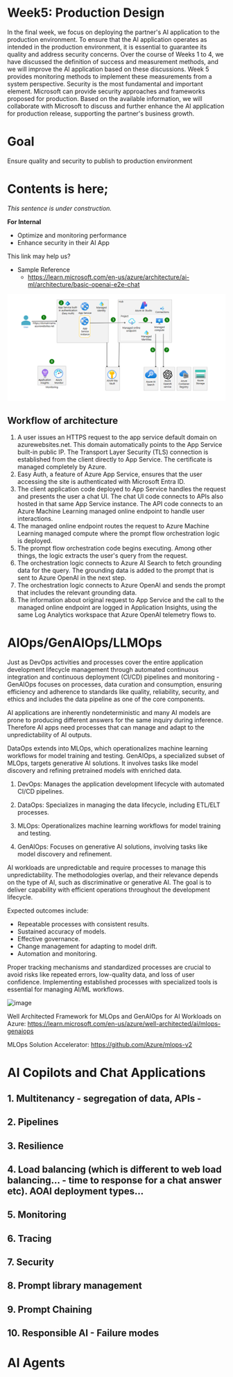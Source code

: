 # Week5: Production Design
In the final week, we focus on deploying the partner's AI application to the production environment. To ensure that the AI application operates as intended in the production environment, it is essential to guarantee its quality and address security concerns. Over the course of Weeks 1 to 4, we have discussed the definition of success and measurement methods, and we will improve the AI application based on these discussions. Week 5 provides monitoring methods to implement these measurements from a system perspective. Security is the most fundamental and important element. Microsoft can provide security approaches and frameworks proposed for production. Based on the available information, we will collaborate with Microsoft to discuss and further enhance the AI application for production release, supporting the partner's business growth.

# Goal
Ensure quality and security to publish to production environment

# Contents is here;
*This sentence is under construction.*

**For Internal**
- Optimize and monitoring performance
- Enhance security in their AI App

This link may help us?
- Sample Reference
    - https://learn.microsoft.com/en-us/azure/architecture/ai-ml/architecture/basic-openai-e2e-chat

![alt text](image.png)

## Workflow of architecture
1. A user issues an HTTPS request to the app service default domain on azurewebsites.net. This domain automatically points to the App Service built-in public IP. The Transport Layer Security (TLS) connection is established from the client directly to App Service. The certificate is managed completely by Azure.
2. Easy Auth, a feature of Azure App Service, ensures that the user accessing the site is authenticated with Microsoft Entra ID.
3. The client application code deployed to App Service handles the request and presents the user a chat UI. The chat UI code connects to APIs also hosted in that same App Service instance. The API code connects to an Azure Machine Learning managed online endpoint to handle user interactions.
4. The managed online endpoint routes the request to Azure Machine Learning managed compute where the prompt flow orchestration logic is deployed.
5. The prompt flow orchestration code begins executing. Among other things, the logic extracts the user's query from the request.
6. The orchestration logic connects to Azure AI Search to fetch grounding data for the query. The grounding data is added to the prompt that is sent to Azure OpenAI in the next step.
7. The orchestration logic connects to Azure OpenAI and sends the prompt that includes the relevant grounding data.
8. The information about original request to App Service and the call to the managed online endpoint are logged in Application Insights, using the same Log Analytics workspace that Azure OpenAI telemetry flows to.

# AIOps/GenAIOps/LLMOps
Just as DevOps activities and processes cover the entire application development lifecycle management through automated continuous integration and continuous deployment (CI/CD) pipelines and monitoring - GenAIOps focuses on processes, data curation and consumption, ensuring efficiency and adherence to standards like quality, reliability, security, and ethics and includes the data pipeline as one of the core components.

AI applications are inherently nondeterministic and many AI models are prone to producing different answers for the same inquiry during inference. Therefore AI apps need processes that can manage and adapt to the unpredictability of AI outputs. 

DataOps extends into MLOps, which operationalizes machine learning workflows for model training and testing. GenAIOps, a specialized subset of MLOps, targets generative AI solutions. It involves tasks like model discovery and refining pretrained models with enriched data.

1. DevOps: Manages the application development lifecycle with automated CI/CD pipelines.

2. DataOps: Specializes in managing the data lifecycle, including ETL/ELT processes.

3. MLOps: Operationalizes machine learning workflows for model training and testing.

4. GenAIOps: Focuses on generative AI solutions, involving tasks like model discovery and refinement.

AI workloads are unpredictable and require processes to manage this unpredictability. The methodologies overlap, and their relevance depends on the type of AI, such as discriminative or generative AI. The goal is to deliver capability with efficient operations throughout the development lifecycle.

Expected outcomes include:

- Repeatable processes with consistent results.
- Sustained accuracy of models.
- Effective governance.
- Change management for adapting to model drift.
- Automation and monitoring.

Proper tracking mechanisms and standardized processes are crucial to avoid risks like repeated errors, low-quality data, and loss of user confidence. Implementing established processes with specialized tools is essential for managing AI/ML workflows.

![image](https://github.com/user-attachments/assets/80a7a09a-1c68-4896-be33-b1dc3ae7eeb6)

Well Architected Framework for  MLOps and GenAIOps for AI Workloads on Azure: https://learn.microsoft.com/en-us/azure/well-architected/ai/mlops-genaiops

MLOps Solution Accelerator: https://github.com/Azure/mlops-v2



# AI Copilots and Chat Applications
## 1. Multitenancy - segregation of data, APIs - 
## 2. Pipelines
## 3. Resilience
## 4. Load balancing (which is different to web load balancing... - time to response for a chat answer etc). AOAI deployment types...
## 5. Monitoring
## 6. Tracing
## 7. Security
## 8. Prompt library management
## 9. Prompt Chaining
## 10. Responsible AI - Failure modes

# AI Agents

